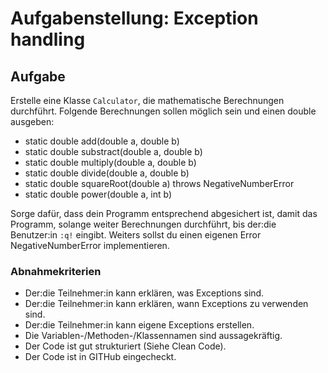 # Aufgabenstellung: Exception handling

## Aufgabe

Erstelle eine Klasse `Calculator`, die mathematische Berechnungen durchführt. 
Folgende Berechnungen sollen möglich sein und einen double ausgeben:
- static double add(double a, double b)
- static double substract(double a, double b)
- static double multiply(double a, double b)
- static double divide(double a, double b) 
- static double squareRoot(double a) throws NegativeNumberError
- static double power(double a, int b)

Sorge dafür, dass dein Programm entsprechend abgesichert ist, damit das Programm, solange weiter Berechnungen durchführt, bis der:die Benutzer:in `:q!` eingibt.
Weiters sollst du einen eigenen Error NegativeNumberError implementieren.

### Abnahmekriterien

- Der:die Teilnehmer:in kann erklären, was Exceptions sind.
- Der:die Teilnehmer:in kann erklären, wann Exceptions zu verwenden sind.
- Der:die Teilnehmer:in kann eigene Exceptions erstellen.
- Die Variablen-/Methoden-/Klassennamen sind aussagekräftig.
- Der Code ist gut strukturiert (Siehe Clean Code).
- Der Code ist in GITHub eingecheckt.